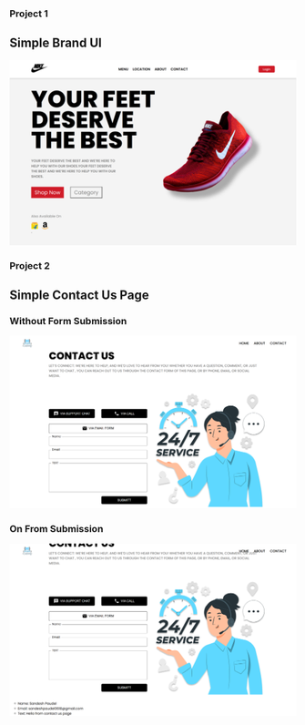 ### Project 1

## Simple Brand UI

![Brand UI Preview](./Screenshots/project1.png)

### Project 2

## Simple Contact Us Page

### Without Form Submission

![Contact Us Preview](./Screenshots/contact1.png)

### On From Submission

![Contact Us Preview](./Screenshots/contact2.png)
